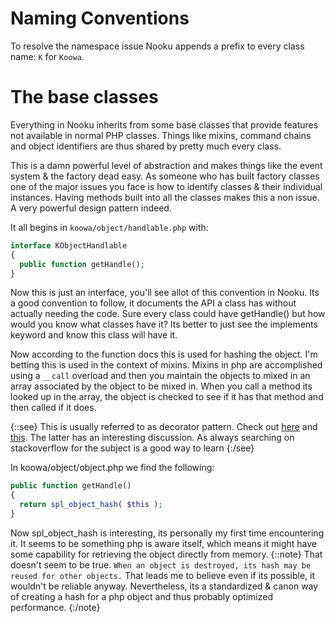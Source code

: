 # Naming Conventions

To resolve the namespace issue Nooku appends a prefix to every class name: `K` for `Koowa`. 

# The base classes

Everything in Nooku inherits from some base classes that provide features not available in normal PHP classes. Things like
mixins, command chains and object identifiers are thus shared by pretty much every class.

This is a damn powerful level of abstraction and makes things like the event system & the factory dead easy. As someone who
has built factory classes one of the major issues you face is how to identify classes & their individual instances. Having
methods built into all the classes makes this a non issue. A very powerful design pattern indeed.

It all begins in `koowa/object/handlable.php` with:

```php
interface KObjectHandlable
{
  public function getHandle();
}
```            

Now this is just an interface, you'll see allot of this convention in Nooku. Its a good convention to follow, it documents
the API a class has without actually needing the code. Sure every class could have getHandle() but how would you know what
classes have it? Its better to just see the implements keyword and know this class will have it.   

Now according to the function docs this is used for hashing the object. I'm betting this is used in the context of mixins.
Mixins in php are accomplished using a `__call` overload and then you maintain the objects to mixed in an array associated by
the object to be mixed in. When you call a method its looked up in the array, the object is checked to see if it has that
method and then called if it does. 

{::see} This is usually referred to as decorator pattern. Check out [here](http://giorgiosironi.blogspot.com/2010/01/practical-php-patterns-decorator.html) and [this](http://www.jasny.net/articles/how-i-php-multiple-inheritance/). The latter has an interesting discussion. As always searching on stackoverflow for the subject is a good way to learn 
{:/see}
           
In koowa/object/object.php we find the following:

```php
public function getHandle()
{
  return spl_object_hash( $this );
}
```          

Now spl_object_hash is interesting, its personally my first time
encountering it. It seems to be something php is aware itself, which means it might have some capability for retrieving the
object directly from memory. {::note} That doesn't seem to be true. `When an object is destroyed, its hash may be reused for
other objects.` That leads me to believe even if its possible, it wouldn't be reliable anyway. Nevertheless, its a
standardized & canon way of creating a hash for a php object and thus probably optimized performance. {:/note}